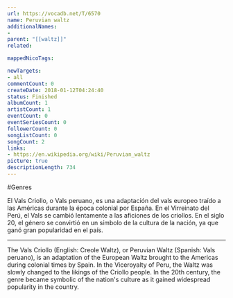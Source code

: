 ```yaml
---
url: https://vocadb.net/T/6570
name: Peruvian waltz
additionalNames: 
- 
parent: "[[waltz]]"
related:

mappedNicoTags:

newTargets:
- all
commentCount: 0
createDate: 2018-01-12T04:24:40
status: Finished
albumCount: 1
artistCount: 1
eventCount: 0
eventSeriesCount: 0
followerCount: 0
songListCount: 0
songCount: 2
links: 
- https://en.wikipedia.org/wiki/Peruvian_waltz
picture: true
descriptionLength: 734
---
```


#Genres

El Vals Criollo, o Vals peruano, es una adaptación del vals europeo traído a las Américas durante la época colonial por España. En el Virreinato del Perú, el Vals se cambió lentamente a las aficiones de los criollos. En el siglo 20, el género se convirtió en un símbolo de la cultura de la nación, ya que ganó gran popularidad en el país.

---

The Vals Criollo (English: Creole Waltz), or Peruvian Waltz (Spanish: Vals peruano), is an adaptation of the European Waltz brought to the Americas during colonial times by Spain. In the Viceroyalty of Peru, the Waltz was slowly changed to the likings of the Criollo people. In the 20th century, the genre became symbolic of the nation's culture as it gained widespread popularity in the country.